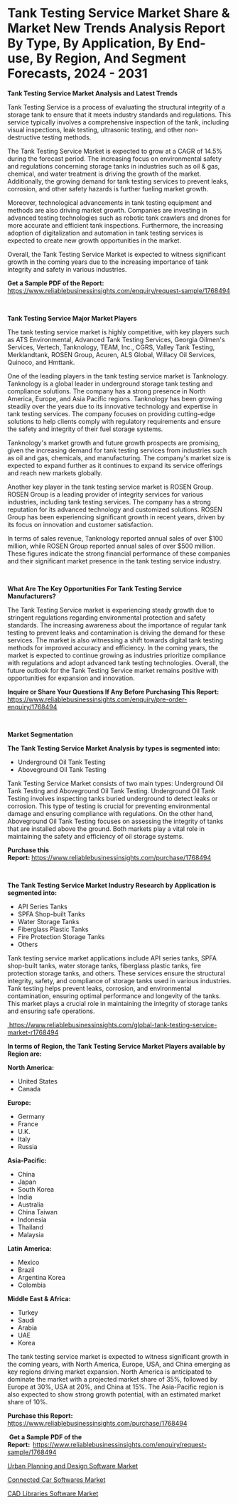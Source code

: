 <p><h1>Tank Testing Service Market Share & Market New Trends Analysis Report By Type, By Application, By End-use, By Region, And Segment Forecasts, 2024 - 2031</h1></p><p><strong>Tank Testing Service Market Analysis and Latest Trends</strong></p>
<p><p>Tank Testing Service is a process of evaluating the structural integrity of a storage tank to ensure that it meets industry standards and regulations. This service typically involves a comprehensive inspection of the tank, including visual inspections, leak testing, ultrasonic testing, and other non-destructive testing methods.</p><p>The Tank Testing Service Market is expected to grow at a CAGR of 14.5% during the forecast period. The increasing focus on environmental safety and regulations concerning storage tanks in industries such as oil & gas, chemical, and water treatment is driving the growth of the market. Additionally, the growing demand for tank testing services to prevent leaks, corrosion, and other safety hazards is further fueling market growth.</p><p>Moreover, technological advancements in tank testing equipment and methods are also driving market growth. Companies are investing in advanced testing technologies such as robotic tank crawlers and drones for more accurate and efficient tank inspections. Furthermore, the increasing adoption of digitalization and automation in tank testing services is expected to create new growth opportunities in the market.</p><p>Overall, the Tank Testing Service Market is expected to witness significant growth in the coming years due to the increasing importance of tank integrity and safety in various industries.</p></p>
<p><strong>Get a Sample PDF of the Report:&nbsp;</strong> <a href="https://www.reliablebusinessinsights.com/enquiry/request-sample/1768494">https://www.reliablebusinessinsights.com/enquiry/request-sample/1768494</a></p>
<p>&nbsp;</p>
<p><strong>Tank Testing Service Major Market Players</strong></p>
<p><p>The tank testing service market is highly competitive, with key players such as ATS Environmental, Advanced Tank Testing Services, Georgia Oilmen's Services, Vertech, Tanknology, TEAM, Inc., CGRS, Valley Tank Testing, Merklandtank, ROSEN Group, Acuren, ALS Global, Willacy Oil Services, Quinoco, and Hmttank.</p><p>One of the leading players in the tank testing service market is Tanknology. Tanknology is a global leader in underground storage tank testing and compliance solutions. The company has a strong presence in North America, Europe, and Asia Pacific regions. Tanknology has been growing steadily over the years due to its innovative technology and expertise in tank testing services. The company focuses on providing cutting-edge solutions to help clients comply with regulatory requirements and ensure the safety and integrity of their fuel storage systems.</p><p>Tanknology's market growth and future growth prospects are promising, given the increasing demand for tank testing services from industries such as oil and gas, chemicals, and manufacturing. The company's market size is expected to expand further as it continues to expand its service offerings and reach new markets globally.</p><p>Another key player in the tank testing service market is ROSEN Group. ROSEN Group is a leading provider of integrity services for various industries, including tank testing services. The company has a strong reputation for its advanced technology and customized solutions. ROSEN Group has been experiencing significant growth in recent years, driven by its focus on innovation and customer satisfaction.</p><p>In terms of sales revenue, Tanknology reported annual sales of over $100 million, while ROSEN Group reported annual sales of over $500 million. These figures indicate the strong financial performance of these companies and their significant market presence in the tank testing service industry.</p></p>
<p>&nbsp;</p>
<p><strong>What Are The Key Opportunities For Tank Testing Service Manufacturers?</strong></p>
<p><p>The Tank Testing Service market is experiencing steady growth due to stringent regulations regarding environmental protection and safety standards. The increasing awareness about the importance of regular tank testing to prevent leaks and contamination is driving the demand for these services. The market is also witnessing a shift towards digital tank testing methods for improved accuracy and efficiency. In the coming years, the market is expected to continue growing as industries prioritize compliance with regulations and adopt advanced tank testing technologies. Overall, the future outlook for the Tank Testing Service market remains positive with opportunities for expansion and innovation.</p></p>
<p><strong>Inquire or Share Your Questions If Any Before Purchasing This Report:</strong> <a href="https://www.reliablebusinessinsights.com/enquiry/pre-order-enquiry/1768494">https://www.reliablebusinessinsights.com/enquiry/pre-order-enquiry/1768494</a></p>
<p>&nbsp;</p>
<p><strong>Market Segmentation</strong></p>
<p><strong>The Tank Testing Service Market Analysis by types is segmented into:</strong></p>
<p><ul><li>Underground Oil Tank Testing</li><li>Aboveground Oil Tank Testing</li></ul></p>
<p><p>Tank Testing Service Market consists of two main types: Underground Oil Tank Testing and Aboveground Oil Tank Testing. Underground Oil Tank Testing involves inspecting tanks buried underground to detect leaks or corrosion. This type of testing is crucial for preventing environmental damage and ensuring compliance with regulations. On the other hand, Aboveground Oil Tank Testing focuses on assessing the integrity of tanks that are installed above the ground. Both markets play a vital role in maintaining the safety and efficiency of oil storage systems.</p></p>
<p><strong>Purchase this Report:&nbsp;</strong><a href="https://www.reliablebusinessinsights.com/purchase/1768494">https://www.reliablebusinessinsights.com/purchase/1768494</a></p>
<p>&nbsp;</p>
<p><strong>The Tank Testing Service Market Industry Research by Application is segmented into:</strong></p>
<p><ul><li>API Series Tanks</li><li>SPFA Shop-built Tanks</li><li>Water Storage Tanks</li><li>Fiberglass Plastic Tanks</li><li>Fire Protection Storage Tanks</li><li>Others</li></ul></p>
<p><p>Tank testing service market applications include API series tanks, SPFA shop-built tanks, water storage tanks, fiberglass plastic tanks, fire protection storage tanks, and others. These services ensure the structural integrity, safety, and compliance of storage tanks used in various industries. Tank testing helps prevent leaks, corrosion, and environmental contamination, ensuring optimal performance and longevity of the tanks. This market plays a crucial role in maintaining the integrity of storage tanks and ensuring safe operations.</p></p>
<p><a href="https://www.reliablebusinessinsights.com/global-tank-testing-service-market-r1768494">&nbsp;https://www.reliablebusinessinsights.com/global-tank-testing-service-market-r1768494</a></p>
<p><strong>In terms of Region, the Tank Testing Service Market Players available by Region are:</strong></p>
<p>
    <p> <strong> North America: </strong>
        <ul>
            <li>United States</li>
            <li>Canada</li>
        </ul>
        </p> 
    <p> <strong> Europe: </strong>
        <ul>
            <li>Germany</li>
            <li>France</li>
            <li>U.K.</li>
            <li>Italy</li>
            <li>Russia</li>
        </ul>
        </p> 
    <p> <strong> Asia-Pacific: </strong>
        <ul>
            <li>China</li>
            <li>Japan</li>
            <li>South Korea</li>
            <li>India</li>
            <li>Australia</li>
            <li>China Taiwan</li>
            <li>Indonesia</li>
            <li>Thailand</li>
            <li>Malaysia</li>
        </ul>
        </p> 
    <p> <strong> Latin America: </strong>
        <ul>
            <li>Mexico</li>
            <li>Brazil</li>
            <li>Argentina Korea</li>
            <li>Colombia</li>
        </ul>
        </p> 
    <p> <strong> Middle East & Africa: </strong>
        <ul>
            <li>Turkey</li>
            <li>Saudi</li>
            <li>Arabia</li>
            <li>UAE</li>
            <li>Korea</li>
        </ul>
    </p>
    </p>
<p><p>The tank testing service market is expected to witness significant growth in the coming years, with North America, Europe, USA, and China emerging as key regions driving market expansion. North America is anticipated to dominate the market with a projected market share of 35%, followed by Europe at 30%, USA at 20%, and China at 15%. The Asia-Pacific region is also expected to show strong growth potential, with an estimated market share of 10%.</p></p>
<p><strong>Purchase this Report: </strong><a href="https://www.reliablebusinessinsights.com/purchase/1768494">https://www.reliablebusinessinsights.com/purchase/1768494</a></p>
<p>&nbsp;<strong>Get a Sample PDF of the Report:&nbsp;&nbsp;</strong><a href="https://www.reliablebusinessinsights.com/enquiry/request-sample/1768494">https://www.reliablebusinessinsights.com/enquiry/request-sample/1768494</a></p>
<p><strong></strong></p>
<p><p><a href="https://github.com/anggakarna133/Market-Research-Report-List-1/blob/main/urban-planning-and-design-software-market.md">Urban Planning and Design Software Market</a></p><p><a href="https://github.com/RoccoManning/Market-Research-Report-List-5/blob/main/connected-car-softwares-market.md">Connected Car Softwares Market</a></p><p><a href="https://github.com/mateobossinovero/Market-Research-Report-List-1/blob/main/cad-libraries-software-market.md">CAD Libraries Software Market</a></p></p>